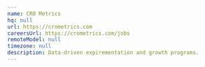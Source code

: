 ```yaml
---
name: CRO Metrics
hq: null
url: https://crometrics.com
careersUrl: https://crometrics.com/jobs
remoteModel: null
timezone: null
description: Data-driven expirementation and growth programs.
---
```

